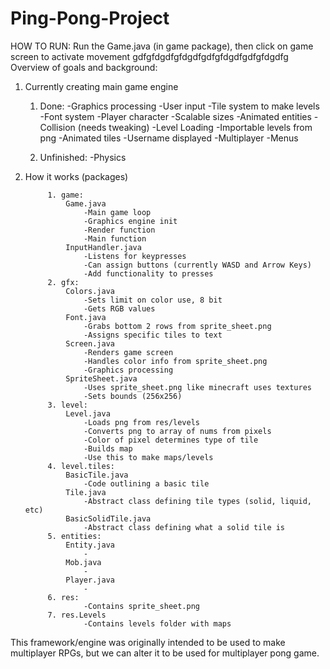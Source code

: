 # Ping-Pong-Project

HOW TO RUN: Run the Game.java (in game package), then click on game screen to activate movement
gdfgfdgdfgfdgdfgdfgfdgdfgdfgfdgdfg
Overview of goals and background:

1. Currently creating main game engine

	1. Done:
		-Graphics processing
		-User input
		-Tile system to make levels
		-Font system
		-Player character
		-Scalable sizes
		-Animated entities
		-Collision (needs tweaking)
		-Level Loading
		-Importable levels from png
		-Animated tiles
		-Username displayed
		-Multiplayer
		-Menus
		
	2. Unfinished:
		-Physics

		
2. How it works (packages)

			1. game:
				Game.java
					-Main game loop
					-Graphics engine init
					-Render function
					-Main function
				InputHandler.java
					-Listens for keypresses
					-Can assign buttons (currently WASD and Arrow Keys)
					-Add functionality to presses
			2. gfx:
				Colors.java
					-Sets limit on color use, 8 bit
					-Gets RGB values
				Font.java
					-Grabs bottom 2 rows from sprite_sheet.png
					-Assigns specific tiles to text
				Screen.java
					-Renders game screen
					-Handles color info from sprite_sheet.png
					-Graphics processing
				SpriteSheet.java
					-Uses sprite_sheet.png like minecraft uses textures
					-Sets bounds (256x256)
			3. level:
				Level.java
					-Loads png from res/levels
					-Converts png to array of nums from pixels
					-Color of pixel determines type of tile
					-Builds map
					-Use this to make maps/levels
			4. level.tiles:
				BasicTile.java
					-Code outlining a basic tile
				Tile.java
					-Abstract class defining tile types (solid, liquid, etc)
				BasicSolidTile.java
					-Abstract class defining what a solid tile is
			5. entities:
				Entity.java
					-
				Mob.java
					-
				Player.java
					-	
			6. res:
					-Contains sprite_sheet.png
			7. res.Levels
					-Contains levels folder with maps
				
				
This framework/engine was originally intended to be used to make
multiplayer RPGs, but we can alter it to be used for multiplayer
pong game.

